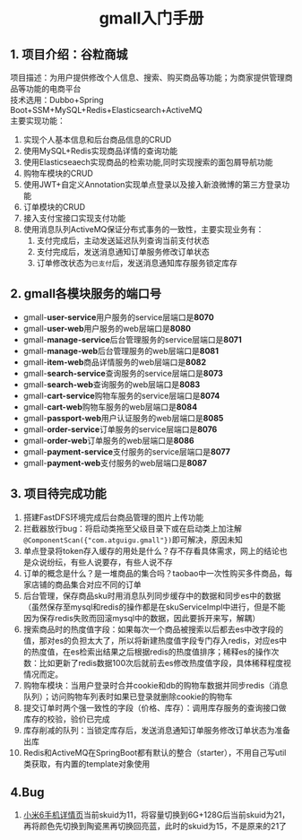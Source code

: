 # <p align="center">gmall入门手册</p> 

## 1. 项目介绍：谷粒商城
项目描述：为用户提供修改个人信息、搜索、购买商品等功能；为商家提供管理商品等功能的电商平台  
技术选用：Dubbo+Spring Boot+SSM+MySQL+Redis+Elasticsearch+ActiveMQ  
主要实现功能：
1. 实现个人基本信息和后台商品信息的CRUD
2. 使用MySQL+Redis实现商品详情的查询功能
3. 使用Elasticseaech实现商品的检索功能,同时实现搜索的面包屑导航功能
4. 购物车模块的CRUD
5. 使用JWT+自定义Annotation实现单点登录以及接入新浪微博的第三方登录功能
6. 订单模块的CRUD
7. 接入支付宝接口实现支付功能
8. 使用消息队列ActiveMQ保证分布式事务的一致性，主要实现业务有：
    1. 支付完成后，主动发送延迟队列查询当前支付状态
    2. 支付完成后，发送消息通知订单服务修改订单状态
    3. 订单修改状态为`已支付`后，发送消息通知库存服务锁定库存

## 2. gmall各模块服务的端口号
+ gmall-**user-service**用户服务的service层端口是**8070** 
+ gmall-**user-web**用户服务的web层端口是**8080**  
+ gmall-**manage-service**后台管理服务的service层端口是**8071**
+ gmall-**manage-web**后台管理服务的web层端口是**8081**
+ gmall-**item-web**商品详情服务的web层端口是**8082**
+ gmall-**search-service**查询服务的service层端口是**8073**
+ gmall-**search-web**查询服务的web层端口是**8083**
+ gmall-**cart-service**购物车服务的service层端口是**8074**
+ gmall-**cart-web**购物车服务的web层端口是**8084**
+ gmall-**passport-web**用户认证服务的web层端口是**8085**
+ gmall-**order-service**订单服务的service层端口是**8076**
+ gmall-**order-web**订单服务的web层端口是**8086**
+ gmall-**payment-service**支付服务的service层端口是**8077**
+ gmall-**payment-web**支付服务的web层端口是**8087**

## 3. 项目待完成功能
1. 搭建FastDFS环境完成后台商品管理的图片上传功能
2. 拦截器放行bug：将启动类拖至父级目录下或在启动类上加注解`@ComponentScan({"com.atguigu.gmall"})`即可解决，原因未知
3. 单点登录将token存入缓存的用处是什么？存不存看具体需求，网上的结论也是众说纷纭，有些人说要存，有些人说不存
4. 订单的概念是什么？是一堆商品的集合吗？taobao中一次性购买多件商品，每家店铺的商品集合对应不同的订单
5. 后台管理，保存商品sku时用消息队列同步缓存中的数据和同步es中的数据（虽然保存至mysql和redis的操作都是在skuServiceImpl中进行，但是不能因为保存redis失败而回滚mysql中的数据，因此要拆开来写，解耦）
6. 搜索商品时的热度值字段：如果每次一个商品被搜索以后都去es中改字段的值，那对es的负担太大了，所以将新建热度值字段专门存入redis，对应es中的热度值，在es检索出结果之后根据redis的热度值排序；稀释es的操作次数：比如更新了redis数据100次后就前去es修改热度值字段，具体稀释程度视情况而定。
7. 购物车模块：当用户登录时合并cookie和db的购物车数据并同步redis（消息队列）；访问购物车列表时如果已登录就删除cookie的购物车
8. 提交订单时两个强一致性的字段（价格、库存）：调用库存服务的查询接口做库存的校验，验价已完成
9. 库存削减的队列：当锁定库存后，发送消息通知订单服务修改订单状态为准备出库
10. Redis和ActiveMQ在SpringBoot都有默认的整合（starter），不用自己写util类获取，有内置的template对象使用

## 4.Bug
1. [小米6手机详情页](http://127.0.0.1:8082/11.html)当前skuid为11，将容量切换到6G+128G后当前skuid为21，再将颜色先切换到陶瓷黑再切换回亮蓝，此时的skuid为15，不是原来的21了  



